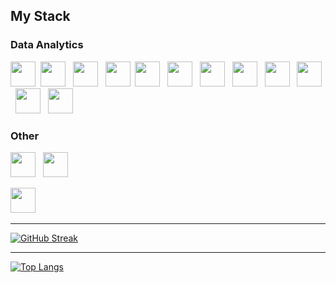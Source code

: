 ## My Stack

### Data Analytics

<img src="https://cdn.jsdelivr.net/gh/devicons/devicon/icons/python/python-original.svg" width="40" height="40" />&nbsp;
<img src="https://cdn.jsdelivr.net/gh/devicons/devicon/icons/pandas/pandas-original-wordmark.svg" width="40" height="40"/> &nbsp;
<img src="https://w7.pngwing.com/pngs/586/377/png-transparent-sql-for-dummies-database-computer-icons-sql-server-reporting-services-text-logo-sql.png" width="40" height="40"/> &nbsp;
<img src="https://cdn.jsdelivr.net/gh/devicons/devicon/icons/postgresql/postgresql-original-wordmark.svg" width="40" height="40" />&nbsp;
<img src="https://gitlab.com/uploads/-/system/project/avatar/30922508/ch-logo-white.png" width="40" height="40"/> &nbsp;
<img src="https://cdn.jsdelivr.net/gh/devicons/devicon/icons/jupyter/jupyter-original-wordmark.svg" width="40" height="40"/> &nbsp;
<img src="https://upload.wikimedia.org/wikipedia/commons/thumb/b/b5/DBeaver_logo.svg/1200px-DBeaver_logo.svg.png" width="40" height="40"/> &nbsp;
<img src="https://cdn.jsdelivr.net/gh/devicons/devicon/icons/vscode/vscode-original.svg" width="40" height="40"/> &nbsp;
<img src="https://cdn.jsdelivr.net/gh/devicons/devicon/icons/git/git-original.svg" width="40" height="40"/> &nbsp;
<img src="https://cdn.jsdelivr.net/gh/devicons/devicon/icons/linux/linux-original.svg" width="40" height="40"/> &nbsp;
<img src="https://cdn.jsdelivr.net/gh/devicons/devicon/icons/bash/bash-original.svg" width="40" height="40"/> &nbsp;
<img src="https://cdn.jsdelivr.net/gh/devicons/devicon/icons/docker/docker-original-wordmark.svg" width="40" height="40"/> &nbsp;

<!-- ### Data Engineering
### Cloud Engineering
### Data Analytics -->

### Other

<img src="https://cdn.jsdelivr.net/gh/devicons/devicon/icons/html5/html5-original.svg" width="40" height="40"/> &nbsp;
<img src="https://cdn.jsdelivr.net/gh/devicons/devicon/icons/css3/css3-original.svg" width="40" height="40"/> &nbsp;

<img src="https://cdn.jsdelivr.net/gh/devicons/devicon/icons/jupyter/jupyter-original-wordmark.svg" width="40" height="40"/> &nbsp;



<!-- <img src="https://upload.wikimedia.org/wikipedia/commons/thumb/b/b5/DBeaver_logo.svg/1200px-DBeaver_logo.svg.png" width="40" height="40"/> &nbsp; -->
<!-- <img src="https://cdn.jsdelivr.net/gh/devicons/devicon/icons/postgresql/postgresql-original-wordmark.svg" width="40" height="40" />&nbsp; -->
<!-- <img src="https://camo.githubusercontent.com/0637c67bf3ba18c6dadd8f8ebef877ea76b9387e07306b3a89ca4bc548d71090/68747470733a2f2f756c74696d6174656974636f75727365732e63612f77702d636f6e74656e742f75706c6f6164732f323031382f30382f53514c2e706e67" width="40" height="40"/> &nbsp; -->
---

[![GitHub Streak](http://github-readme-streak-stats.herokuapp.com?user=amputators115&hide_border=true)](https://git.io/streak-stats)
          
---
[![Top Langs](https://github-readme-stats.vercel.app/api/top-langs/?username=amputators115&layout=default&theme=default)](https://github.com/anuraghazra/github-readme-stats)

<!-- [![Top Langs](https://github-readme-stats.vercel.app/api/top-langs/?username=amputators115&hide_progress=true)](https://github.com/anuraghazra/github-readme-stats) -->
